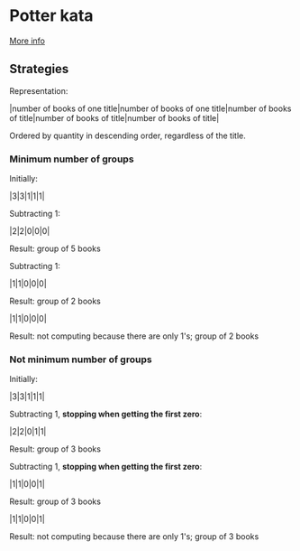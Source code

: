 # Potter kata

[More info](http://codingdojo.org/kata/Potter/)

## Strategies

Representation:

|number of books of one title|number of books of one title|number of books of title|number of books of title|number of books of title|

Ordered by quantity in descending order, regardless of the title.

### Minimum number of groups

Initially:

|3|3|1|1|1|

Subtracting 1:

|2|2|0|0|0|

Result: group of 5 books

Subtracting 1:

|1|1|0|0|0|

Result: group of 2 books

|1|1|0|0|0|

Result: not computing because there are only 1's; group of 2 books

### Not minimum number of groups

Initially:

|3|3|1|1|1|

Subtracting 1, **stopping when getting the first zero**:

|2|2|0|1|1|

Result: group of 3 books

Subtracting 1, **stopping when getting the first zero**:

|1|1|0|0|1|

Result: group of 3 books

|1|1|0|0|1|

Result: not computing because there are only 1's; group of 3 books 
